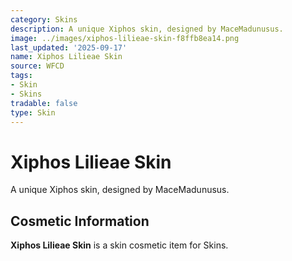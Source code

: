 ```yaml
---
category: Skins
description: A unique Xiphos skin, designed by MaceMadunusus.
image: ../images/xiphos-lilieae-skin-f8ffb8ea14.png
last_updated: '2025-09-17'
name: Xiphos Lilieae Skin
source: WFCD
tags:
- Skin
- Skins
tradable: false
type: Skin
---
```


# Xiphos Lilieae Skin

A unique Xiphos skin, designed by MaceMadunusus.

## Cosmetic Information

**Xiphos Lilieae Skin** is a skin cosmetic item for Skins.

